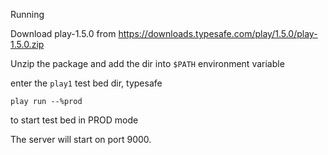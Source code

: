 Running 

Download play-1.5.0 from https://downloads.typesafe.com/play/1.5.0/play-1.5.0.zip

Unzip the package and add the dir into `$PATH` environment variable

enter the `play1` test bed dir, typesafe

```
play run --%prod
```

to start test bed in PROD mode

The server will start on port 9000.
